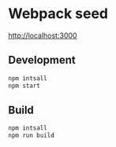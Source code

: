 # Webpack seed

[http://localhost:3000](http://localhost:3000)

## Development

```bash
npm intsall
npm start
```

## Build

```bash
npm intsall
npm run build
```